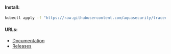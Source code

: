 #### Install:
```bash
kubectl apply -f "https://raw.githubusercontent.com/aquasecurity/tracee/v0.14.2/deploy/kubernetes/tracee/tracee.yaml"
```

#### URLs:
- [Documentation](https://aquasecurity.github.io/tracee/latest)
- [Releases](https://github.com/aquasecurity/tracee/releases)
